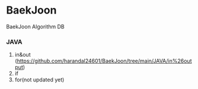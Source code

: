 # BaekJoon
BaekJoon Algorithm DB

### JAVA

1. in&out (https://github.com/harandal24601/BaekJoon/tree/main/JAVA/in%26output)
2. if
3. for(not updated yet)
